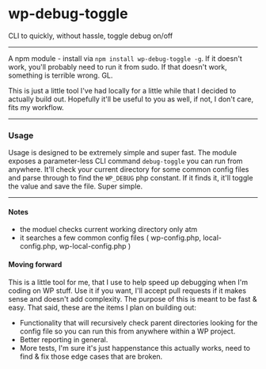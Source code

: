 wp-debug-toggle
===============

CLI to quickly, without hassle, toggle debug on/off

---

A npm module - install via `npm install wp-debug-toggle -g`. If it doesn't work, you'll probably need to run it from sudo. If that doesn't work, something is terrible wrong. GL.

This is just a little tool I've had locally for a little while that I decided to actually build out. Hopefully it'll be useful to you as well, if not, I don't care, fits my workflow.

---

### Usage

Usage is designed to be extremely simple and super fast. The module exposes a parameter-less CLI command `debug-toggle` you can run from anywhere. It'll check your current directory for some common config files and parse through to find the `WP_DEBUG` php constant. If it finds it, it'll toggle the value and save the file. Super simple.


---

#### Notes

- the moduel checks current working directory only atm
- it searches a few common config files ( wp-config.php, local-config.php, wp-local-config.php )


#### Moving forward

This is a little tool for me, that I use to help speed up debugging when I'm coding on WP stuff. Use it if you want, I'll accept pull requests if it makes sense and doesn't add complexity. The purpose of this is meant to be fast & easy. That said, these are the items I plan on building out:

- Functionality that will recursively check parent directories looking for the config file so you can run this from anywhere within a WP project.
- Better reporting in general.
- More tests, I'm sure it's just happenstance this actually works, need to find & fix those edge cases that are broken.



